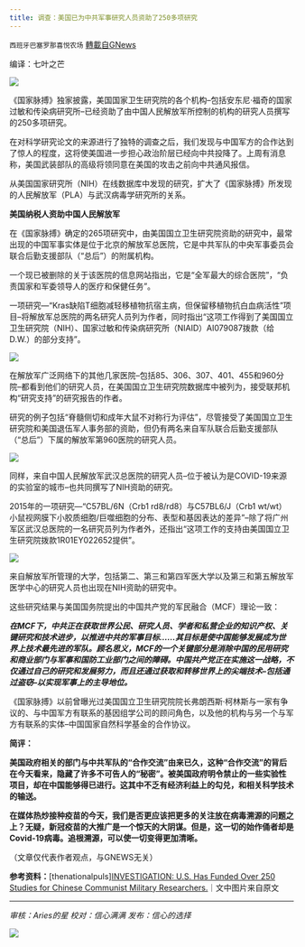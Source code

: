 ```yaml
---
title: 调查：美国已为中共军事研究人员资助了250多项研究
---
```

`西班牙巴塞罗那喜悦农场` [轉載自GNews](https://gnews.org/zh-hans/1617446/)

编译：七叶之芒

![](https://assets.gnews.org/wp-content/uploads/2021/10/image0-6-6.jpg)

《国家脉搏》独家披露，美国国家卫生研究院的各个机构–包括安东尼·福奇的国家过敏和传染病研究所–已经资助了由中国人民解放军所控制的机构的研究人员撰写的250多项研究。

在对科学研究论文的来源进行了独特的调查之后，我们发现与中国军方的合作达到了惊人的程度，这将使美国进一步担心政治阶层已经向中共投降了。上周有消息称，美国武装部队的高级将领同意在美国的攻击之前向中共通风报信。

从美国国家研究所（NIH）在线数据库中发现的研究，扩大了《国家脉搏》所发现的人民解放军（PLA）与武汉病毒学研究所的关系。

**美国纳税人资助中国人民解放军**

在《国家脉搏》确定的265项研究中，由美国国立卫生研究院资助的研究中，最常出现的中国军事实体是位于北京的解放军总医院，它是中共军队的中央军事委员会联合后勤支援部队（“总后”）的附属机构。

一个现已被删除的关于该医院的信息网站指出，它是“全军最大的综合医院”，“负责国家和军委领导人的医疗和保健任务”。

一项研究—“Kras缺陷T细胞减轻移植物抗宿主病，但保留移植物抗白血病活性”项目–将解放军总医院的两名研究人员列为作者，同时指出“这项工作得到了美国国立卫生研究院（NIH）、国家过敏和传染病研究所（NIAID）AI079087拨款（给D.W.）的部分支持”。

![](https://assets.gnews.org/wp-content/uploads/2021/10/unknown-4-10.png)

在解放军广泛网络下的其他几家医院–包括85、306、307、401、455和960分院–都看到他们的研究人员，在美国国立卫生研究院数据库中被列为，接受联邦机构“研究支持”的研究报告的作者。

研究的例子包括“脊髓侧切和成年大鼠不对称行为评估”，尽管接受了美国国立卫生研究院和美国退伍军人事务部的资助，但仍有两名来自军队联合后勤支援部队（“总后”）下属的解放军第960医院的研究人员。

![](https://assets.gnews.org/wp-content/uploads/2021/10/unknown-5-10.png)

同样，来自中国人民解放军武汉总医院的研究人员–位于被认为是COVID-19来源的实验室的城市–也共同撰写了NIH资助的研究。

2015年的一项研究—“C57BL/6N（Crb1 rd8/rd8）与C57BL6/J（Crb1 wt/wt）小鼠视网膜下小胶质细胞/巨噬细胞的分布、表型和基因表达的差异”–除了将广州军区武汉总医院的一名研究员列为作者外，还指出“这项工作的支持由美国国立卫生研究院拨款1R01EY022652提供”。

![](https://assets.gnews.org/wp-content/uploads/2021/10/unknown-6-10.png)

来自解放军所管理的大学，包括第二、第三和第四军医大学以及第三和第五解放军医学中心的研究人员也出现在NIH资助的研究中。

这些研究结果与美国国务院提出的中国共产党的军民融合（MCF）理论一致：

***在MCF下，中共正在获取世界公民、研究人员、学者和私营企业的知识产权、关键研究和技术进步，以推进中共的军事目标……其目标是使中国能够发展成为世界上技术最先进的军队。顾名思义，MCF的一个关键部分是消除中国的民用研究和商业部门与军事和国防工业部门之间的障碍。中国共产党正在实施这一战略，不仅通过自己的研究和发展努力，而且还通过获取和转移世界上的尖端技术–包括通过盗窃–以实现军事上的主导地位。***

《国家脉搏》以前曾曝光过美国国立卫生研究院院长弗朗西斯·柯林斯与一家有争议的、与中国军方有联系的基因组学公司的顾问角色，以及他的机构与另一个与军方有联系的实体–中国国家自然科学基金的合作协议。

**简评：**

**美国政府相关的部门与中共军队的“合作交流”由来已久，这种“合作交流”的背后在今天看来，隐藏了许多不可告人的“秘密”。被美国政府明令禁止的一些实验性项目，却在中国能够得已进行。这其中不乏有经济利益上的勾兑，和相关科学技术的输送。**

**在媒体热炒接种疫苗的今天，我们是否更应该把更多的关注放在病毒溯源的问题之上？无疑，新冠疫苗的大推广是一个惊天的大阴谋。但是，这一切的始作俑者却是Covid-19病毒。追根溯源，可以使一切变得更加清晰。**

（文章仅代表作者观点，与GNEWS无关）

**参考资料：**[thenationalpuls][INVESTIGATION: U.S. Has Funded Over 250 Studies for Chinese Communist Military Researchers.](https://thenationalpulse.com/exclusive/nih-funded-over-250-studies-authored-by-chinese-military/)｜文中图片来自原文

* * *

*审核：Aries的星*
*校对：信心满满*
*发布：信心的选择*

![](https://assets.gnews.org/wp-content/uploads/2021/10/GNEWS_CH.-1-3-1.jpeg)
